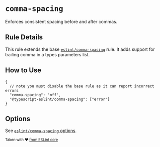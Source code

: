# `comma-spacing`

Enforces consistent spacing before and after commas.

## Rule Details

This rule extends the base [`eslint/comma-spacing`](https://eslint.org/docs/rules/comma-spacing) rule.
It adds support for trailing comma in a types parameters list.

## How to Use

```jsonc
{
  // note you must disable the base rule as it can report incorrect errors
  "comma-spacing": "off",
  "@typescript-eslint/comma-spacing": ["error"]
}
```

## Options

See [`eslint/comma-spacing` options](https://eslint.org/docs/rules/comma-spacing#options).

<sup>

Taken with ❤️ [from ESLint core](https://github.com/eslint/eslint/blob/main/docs/rules/comma-spacing.md)

</sup>
